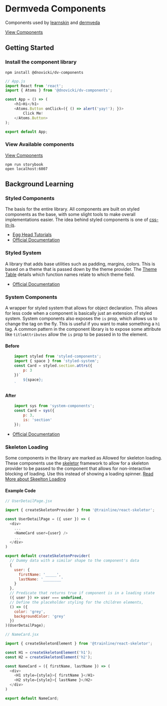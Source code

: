 # Dermveda Components

Components used by [learnskin](http://learnskin.com) and [dermveda](http://dermveda.com)

[View Components](https://dermveda.github.io/dv-components/)

## Getting Started

### Install the component library

```shell
npm install @dnovicki/dv-components
```

```javascript
// App.js
import React from 'react';
import { Atoms } from '@dnovicki/dv-components';

const App = () => (
	<h1>Hi</h1>
	<Atoms.Button onClick=({ () => alert('yay!'); })>
		Click Me!
	</Atoms.Button>
);

export default App;
```

### View Available components

[View Components](https://dermveda.github.io/dv-components/)

```shell
npm run storybook
open localhost:6007
```

## Background Learning

### Styled Components
The basis for the entire library. All components are built on styled components as the base, with some slight tools to make overall implementations easier. The idea behind styled components is one of [css-in-js](https://hackernoon.com/all-you-need-to-know-about-css-in-js-984a72d48ebc).

* [Egg Head Tutorials](https://egghead.io/playlists/styled-components-1af2dd10)
* [Official Documentation](https://www.styled-components.com/)

### Styled System
A library that adds base utilities such as padding, margins, colors. This is based on a theme that is passed down by the theme provider. The [Theme Table](https://jxnblk.com/styled-system/table) details which function names relate to which theme field.

* [Official Documentation](https://github.com/jxnblk/styled-system)

### System Components
A wrapper for styled system that allows for object declaration. This allows for less code when a component is basically just an extension of styled system. System components also exposes the `is` prop, which allows us to change the tag on the fly. This is useful if you want to make something a `h1` tag. A common pattern in the component library is to expose some attribute like `titleAttributes` allow the `is` prop to be passed in to the element.

#### Before
```js
	import styled from 'styled-components';
	import { space } from 'styled-system';
	const Card = styled.section.attrs({
		p: 3
	})`
		${space};
	`
```

#### After
```js
	import sys from 'system-components';
	const Card = sys({
		p: 3,
		is: 'section'
	});
```

* [Official Documentation](https://github.com/jxnblk/styled-system/tree/master/system-components)

### Skeleton Loading
Some components in the library are marked as Allowed for skeleton loading. These components use the [skeletor](https://github.com/trainline/react-skeletor) framework to
allow for a skeleton provider to be passed to the component that allows for non-interactive blocking of loading. Use this instead of showing a loading spinner. [Read More about Skeelton Loading](https://blog.ionicframework.com/improved-perceived-performance-with-skeleton-screens/)

#### Example Code
```js
// UserDetailPage.jsx

import { createSkeletonProvider } from '@trainline/react-skeletor';

const UserDetailPage = ({ user }) => (
  <div>
    ...
    <NameCard user={user} />
    ...
  </div>
)

export default createSkeletonProvider(
  // Dummy data with a similar shape to the component's data
  {
    user: {
      firstName: '_____',
      lastName: '________'
    }
  },
  // Predicate that returns true if component is in a loading state
  ({ user }) => user === undefined,
  // Define the placeholder styling for the children elements,
  () => ({
    color: 'grey',
    backgroundColor: 'grey'
  })
)(UserDetailPage);
```

```js
// NameCard.jsx

import { createSkeletonElement } from '@trainline/react-skeletor';

const H1 = createSkeletonElement('h1');
const H2 = createSkeletonElement('h2');

const NameCard = ({ firstName, lastName }) => (
  <div>
    <H1 style={style}>{ firstName }</H1>
    <H2 style={style}>{ lastName }</H2>
  </div>
)

export default NameCard;
```
